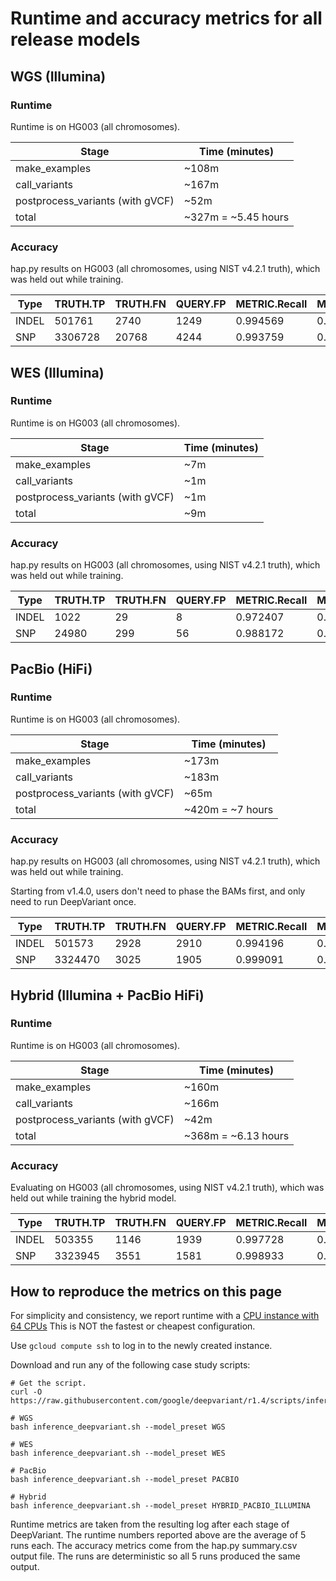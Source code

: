 # Runtime and accuracy metrics for all release models

## WGS (Illumina)

### Runtime

Runtime is on HG003 (all chromosomes).

Stage                            | Time (minutes)
-------------------------------- | -----------------
make_examples                    | ~108m
call_variants                    | ~167m
postprocess_variants (with gVCF) | ~52m
total                            | ~327m = ~5.45 hours

### Accuracy

hap.py results on HG003 (all chromosomes, using NIST v4.2.1 truth), which was
held out while training.

| Type  | TRUTH.TP | TRUTH.FN | QUERY.FP | METRIC.Recall | METRIC.Precision | METRIC.F1_Score |
| ----- | -------- | -------- | -------- | ------------- | ---------------- | --------------- |
| INDEL | 501761   | 2740     | 1249     | 0.994569      | 0.997617         | 0.996091        |
| SNP   | 3306728  | 20768    | 4244     | 0.993759      | 0.998719         | 0.996233        |

## WES (Illumina)

### Runtime

Runtime is on HG003 (all chromosomes).

Stage                            | Time (minutes)
-------------------------------- | -----------------
make_examples                    | ~7m
call_variants                    | ~1m
postprocess_variants (with gVCF) | ~1m
total                            | ~9m

### Accuracy

hap.py results on HG003 (all chromosomes, using NIST v4.2.1 truth), which was
held out while training.

| Type  | TRUTH.TP | TRUTH.FN | QUERY.FP | METRIC.Recall | METRIC.Precision | METRIC.F1_Score |
| ----- | -------- | -------- | -------- | ------------- | ---------------- | --------------- |
| INDEL | 1022     | 29       | 8        | 0.972407      | 0.992403         | 0.982303        |
| SNP   | 24980    | 299      | 56       | 0.988172      | 0.997763         | 0.992945        |

## PacBio (HiFi)

### Runtime

Runtime is on HG003 (all chromosomes).

Stage                            | Time (minutes)
-------------------------------- | -----------------
make_examples                    | ~173m
call_variants                    | ~183m
postprocess_variants (with gVCF) | ~65m
total                            | ~420m = ~7 hours

### Accuracy

hap.py results on HG003 (all chromosomes, using NIST v4.2.1 truth), which was
held out while training.

Starting from v1.4.0, users don't need to phase the BAMs first, and only need
to run DeepVariant once.

| Type  | TRUTH.TP | TRUTH.FN | QUERY.FP | METRIC.Recall | METRIC.Precision | METRIC.F1_Score |
| ----- | -------- | -------- | -------- | ------------- | ---------------- | --------------- |
| INDEL | 501573   | 2928     | 2910     | 0.994196      | 0.994461         | 0.994328        |
| SNP   | 3324470  | 3025     | 1905     | 0.999091      | 0.999428         | 0.999259        |

## Hybrid (Illumina + PacBio HiFi)

### Runtime

Runtime is on HG003 (all chromosomes).

Stage                            | Time (minutes)
-------------------------------- | -----------------
make_examples                    | ~160m
call_variants                    | ~166m
postprocess_variants (with gVCF) | ~42m
total                            | ~368m = ~6.13 hours

### Accuracy

Evaluating on HG003 (all chromosomes, using NIST v4.2.1 truth), which was held
out while training the hybrid model.

| Type  | TRUTH.TP | TRUTH.FN | QUERY.FP | METRIC.Recall | METRIC.Precision | METRIC.F1_Score |
| ----- | -------- | -------- | -------- | ------------- | ---------------- | --------------- |
| INDEL | 503355   | 1146     | 1939     | 0.997728      | 0.996346         | 0.997037        |
| SNP   | 3323945  | 3551     | 1581     | 0.998933      | 0.999525         | 0.999229        |

## How to reproduce the metrics on this page

For simplicity and consistency, we report runtime with a
[CPU instance with 64 CPUs](deepvariant-details.md#command-for-a-cpu-only-machine-on-google-cloud-platform)
This is NOT the fastest or cheapest configuration.

Use `gcloud compute ssh` to log in to the newly created instance.

Download and run any of the following case study scripts:

```
# Get the script.
curl -O https://raw.githubusercontent.com/google/deepvariant/r1.4/scripts/inference_deepvariant.sh

# WGS
bash inference_deepvariant.sh --model_preset WGS

# WES
bash inference_deepvariant.sh --model_preset WES

# PacBio
bash inference_deepvariant.sh --model_preset PACBIO

# Hybrid
bash inference_deepvariant.sh --model_preset HYBRID_PACBIO_ILLUMINA
```

Runtime metrics are taken from the resulting log after each stage of
DeepVariant. The runtime numbers reported above are the average of 5 runs each.
The accuracy metrics come from the hap.py summary.csv output file.
The runs are deterministic so all 5 runs produced the same output.

[CPU instance with 64 CPUs]: deepvariant-details.md#command-for-a-cpu-only-machine-on-google-cloud-platform
